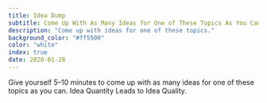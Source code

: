 ```yaml
---
title: Idea Dump
subtitle: Come Up With As Many Ideas for One of These Topics As You Can
description: "Come up with ideas for one of these topics."
background_color: "#ff5500"
color: "white"
index: true
date: 2020-01-28
---
```


Give yourself 5–10 minutes to come up with as many ideas for one of these topics as you can. Idea Quantity Leads to Idea Quality.

<ul class="_random random masonry" data-child="li" data-amount="11" data-template="[[ mix ]]" data-params='{"collections": ["adjectives", "food-singular", "verbs-present", "objects", "nouns-plural"]}'></ul>
